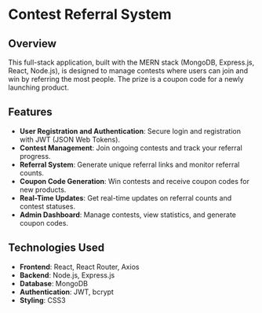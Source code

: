 # Contest Referral System

## Overview

This full-stack application, built with the MERN stack (MongoDB, Express.js, React, Node.js), is designed to manage contests where users can join and win by referring the most people. The prize is a coupon code for a newly launching product.

## Features

- **User Registration and Authentication**: Secure login and registration with JWT (JSON Web Tokens).
- **Contest Management**: Join ongoing contests and track your referral progress.
- **Referral System**: Generate unique referral links and monitor referral counts.
- **Coupon Code Generation**: Win contests and receive coupon codes for new products.
- **Real-Time Updates**: Get real-time updates on referral counts and contest statuses.
- **Admin Dashboard**: Manage contests, view statistics, and generate coupon codes.

## Technologies Used

- **Frontend**: React, React Router, Axios
- **Backend**: Node.js, Express.js
- **Database**: MongoDB
- **Authentication**: JWT, bcrypt
- **Styling**: CSS3
